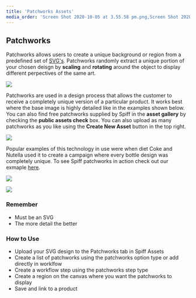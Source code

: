 ```yaml
---
title: 'Patchworks Assets'
media_order: 'Screen Shot 2020-10-05 at 3.55.58 pm.png,Screen Shot 2020-10-05 at 3.59.21 pm.png,maxresdefault.jpg'
---
```


## Patchworks

Patchworks allows users to create a unique background or region from a predefined set of [SVG's](https://en.wikipedia.org/wiki/Wikipedia:SVG_help). Patchworks randomly extract a unique portion of your chosen deisgn by **scaling** and **rotating** around the object to display different perpectives of the same art. 

![](https://help.spiff.com.au/user/pages/04.Spiff-Concepts/06.Asset-Library/06.patchworks-assets/Screen%20Shot%202020-10-05%20at%203.55.58%20pm.png)

Patchworks are used in a design process that allows the customer to receive a completely unique version of a particular product. It works best where the base image is highly detailed like in the examples shown below. You can also find free patchworks supplied by Spiff in the **asset gallery** by checking the **public assets check** box. You can also upload as many patchworks as you like using the **Create New Asset** button in the top right.

![](https://help.spiff.com.au/user/pages/04.Spiff-Concepts/06.Asset-Library/06.patchworks-assets/Screen%20Shot%202020-10-05%20at%203.59.21%20pm.png)

Popular examples of this technology in use were when diet Coke and Nutella used it to create a campaign where every bottle design was completely unique. To see Spiff patchworks in action check out our exmaple [here](https://demo.spiff3d.com/collections/demo-products/products/samsung-galaxy-s9-case).

![](https://help.spiff.com.au/user/pages/04.Spiff-Concepts/06.Asset-Library/06.patchworks-assets/Screen%20Shot%202020-10-05%20at%204.07.09%20pm.png)

![](https://help.spiff.com.au/user/pages/04.Spiff-Concepts/06.Asset-Library/06.patchworks-assets/Screen%20Shot%202020-10-05%20at%204.05.26%20pm.png)

### Remember

- Must be an SVG
- The more detail the better

### How to Use

- Upload your SVG design to the Patchworks tab in Spiff Assets
- Create a list of patchworks using the patchworks option type or add directly in worklfow
- Create a workflow step using the patchworks step type 
- Create a region on the canvas where you want the patchworks to display
- Save and link to a product